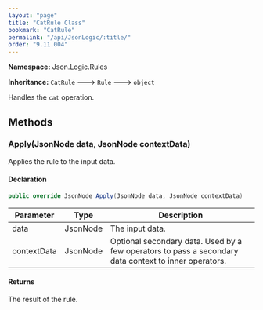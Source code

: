 ```yaml
---
layout: "page"
title: "CatRule Class"
bookmark: "CatRule"
permalink: "/api/JsonLogic/:title/"
order: "9.11.004"
---
```

**Namespace:** Json.Logic.Rules

**Inheritance:**
`CatRule`
 🡒 
`Rule`
 🡒 
`object`

Handles the `cat` operation.

## Methods

### Apply(JsonNode data, JsonNode contextData)

Applies the rule to the input data.

#### Declaration

```c#
public override JsonNode Apply(JsonNode data, JsonNode contextData)
```

| Parameter | Type | Description |
|---|---|---|
| data | JsonNode | The input data. |
| contextData | JsonNode | Optional secondary data.  Used by a few operators to pass a secondary<br>    data context to inner operators. |


#### Returns

The result of the rule.

